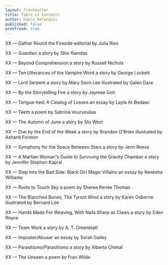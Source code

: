 ```yaml
---
layout: frontmatter
title: Table of Contents
author: Pablo Defendini
published: false    
proofread: true
---
```


XX — Gather Round the Fireside
editorial by Julia Rios

XX — Guardian
a story by Shiv Ramdas

XX — Beyond Comprehension
a story by Russell Nichols

XX — Ten Utterances of the Vampire Word
a story by George Lockett

XX — Lord Serpent
a story by Mary Soon Lee
illustrated by Galen Dara

XX — By the Storytelling Fire
a story by Jaymee Goh

XX — Tongue-tied: A Catalog of Losses
an essay by Layla Al-Bedawi

XX — Teeth
a poem by Sabrina Vourvoulias

XX — The Autumn of June
a story by Stu West

XX — Due by the End of the Week
a story by Brandon O'Brien
illustrated by Ashanti Forston

XX — Symphony for the Space Between Stars
a story by Jenn Reese

XX — A Martian Woman's Guide to Surviving the Gravity Chamber
a story by Jennifer Stephan Kapral

XX — Step Into the Bad Side: Black Girl Magic Villains
an essay by Kenesha Williams

XX — Roots to Touch Sky
a poem by Sheree Renée Thomas

XX — The Blanched Bones, The Tyrant Wind
a story by Karen Osborne
illustrated by Bernard Lee

XX — Hands Made For Weaving, With Nails Sharp as Claws
a story by Eden Royce

XX — Team Work
a story by A. T. Greenblatt

XX — Imposter/Abuser
an essay by Sarah Gailey

XX — Parasitismo/Parasitismo
a story by Alberto Chimal

XX — The Unseen
a poem by Fran Wilde
